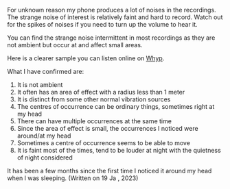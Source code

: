 For unknown reason my phone produces a lot of noises in the recordings. The strange noise of interest is relatively faint and hard to record. Watch out for the spikes of noises if you need to turn up the volume to hear it.

You can find the strange noise intermittent in most recordings as they are not ambient but occur at and affect small areas.

Here is a clearer sample you can listen online on [Whyp](https://www.whyp.it/tracks/105086/8-jun-0343ucca-strange-noise?token=cTa8Q).

What I have confirmed are:
1. It is not ambient
2. It often has an area of effect with a radius less than 1 meter
3. It is distinct from some other normal vibration sources
4. The centres of occurrence can be ordinary things, sometimes right at my head
5. There can have multiple occurrences at the same time
6. Since the area of effect is small, the occurrences I noticed were around/at my head
7. Sometimes a centre of occurrence seems to be able to move
8. It is faint most of the times, tend to be louder at night with the quietness of night considered

It has been a few months since the first time I noticed it around my head when I was sleeping. (Written on 19 Ja , 2023)
